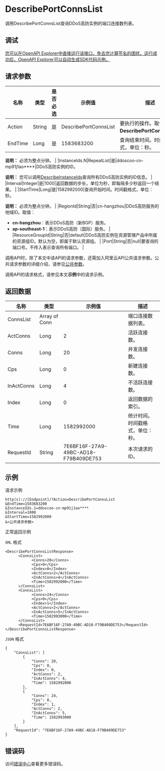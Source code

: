 # DescribePortConnsList

调用DescribePortConnsList查询DDoS高防实例的端口连接数列表。

## 调试

[您可以在OpenAPI Explorer中直接运行该接口，免去您计算签名的困扰。运行成功后，OpenAPI Explorer可以自动生成SDK代码示例。](https://api.aliyun.com/#product=ddoscoo&api=DescribePortConnsList&type=RPC&version=2020-01-01)

## 请求参数

|名称|类型|是否必选|示例值|描述|
|--|--|----|---|--|
|Action|String|是|DescribePortConnsList|要执行的操作。取值：**DescribePortConnsList**。 |
|EndTime|Long|是|1583683200|查询结束时间。时间戳格式，单位：秒。

 **说明：** 必须为整点分钟。 |
|InstanceIds.N|RepeatList|是|ddoscoo-cn-mp91j1ao\*\*\*\*|DDoS高防实例的ID。

 **说明：** 您可以调用[DescribeInstanceIds](~~157459~~)查询所有DDoS高防实例的ID信息。 |
|Interval|Integer|是|1000|返回数据的步长，单位为秒，即每隔多少秒返回一个结果。 |
|StartTime|Long|是|1582992000|查询开始时间。时间戳格式，单位：秒。

 **说明：** 必须为整点分钟。 |
|RegionId|String|否|cn-hangzhou|DDoS高防服务的地域ID。取值：

 -   **cn-hangzhou**：表示DDoS高防（新BGP）服务。
-   **ap-southeast-1**：表示DDoS高防（国际）服务。 |
|ResourceGroupId|String|否|default|DDoS高防实例在资源管理产品中所属的资源组ID。默认为空，即属于默认资源组。 |
|Port|String|否|null|要查询的端口号。不传入表示查询所有端口。 |

调用API时，除了本文中该API的请求参数，还需加入阿里云API公共请求参数。公共请求参数的详细介绍，请参见[公共参数](~~157269~~)。

调用API的请求格式，请参见本文**示例**中的请求示例。

## 返回数据

|名称|类型|示例值|描述|
|--|--|---|--|
|ConnsList|Array of Conn| |端口连接数据列表。 |
|ActConns|Long|2|活跃连接数。 |
|Conns|Long|20|并发连接数。 |
|Cps|Long|0|新建连接数。 |
|InActConns|Long|4|不活跃连接数。 |
|Index|Long|0|返回数据的索引。 |
|Time|Long|1582992000|统计时间。时间戳格式，单位：秒。 |
|RequestId|String|7E6BF16F-27A9-49BC-AD18-F79B409DE753|本次请求的ID。 |

## 示例

请求示例

```
http(s)://[Endpoint]/?Action=DescribePortConnsList
&EndTime=1583683200
&InstanceIds.1=ddoscoo-cn-mp91j1ao****
&Interval=1000
&StartTime=1582992000
&<公共请求参数>
```

正常返回示例

`XML` 格式

```
<DescribePortConnsListResponse>
	  <ConnsList>
		    <Conns>20</Conns>
		    <Cps>0</Cps>
		    <Index>0</Index>
		    <ActConns>2</ActConns>
		    <InActConns>4</InActConns>
            <Time>1582992000</Time>
	  </ConnsList>
	  <ConnsList>
		    <Conns>24</Conns>
		    <Cps>0</Cps>
		    <Index>1</Index>
		    <ActConns>2</ActConns>
		    <InActConns>5</InActConns>
            <Time>1582993000</Time>
	  </ConnsList>
	  <RequestId>7E6BF16F-27A9-49BC-AD18-F79B409DE753</RequestId>
</DescribePortConnsListResponse>
```

`JSON` 格式

```
{
	"ConnsList": [
		{
			"Conns": 20,
			"Cps": 0,
			"Index": 0,
			"ActConns": 2,
			"InActConns": 4,
            "Time": 1582992000
		},
		{
			"Conns": 24,
			"Cps": 0,
			"Index": 1,
			"ActConns": 2,
			"InActConns": 5,
            "Time": 1582993000
		}
	],
	"RequestId": "7E6BF16F-27A9-49BC-AD18-F79B409DE753"
}
```

## 错误码

访问[错误中心](https://error-center.alibabacloud.com/status/product/ddoscoo)查看更多错误码。

